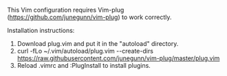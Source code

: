 This Vim configuration requires Vim-plug (https://github.com/junegunn/vim-plug) to work correctly.

Installation instructions:
1. Download plug.vim and put it in the "autoload" directory.
2. curl -fLo ~/.vim/autoload/plug.vim --create-dirs \
    https://raw.githubusercontent.com/junegunn/vim-plug/master/plug.vim
3. Reload .vimrc and :PlugInstall to install plugins.